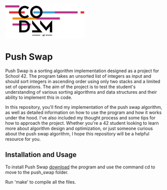 <img src="https://github.com/arommers/push_swap/blob/master/Codam%20Logo.png?raw=true" alt="CODAM" style="max-width: 50%;">


# Push Swap

Push Swap is a sorting algorithm implementation designed as a project for School 42. The program takes an unsorted list of integers as input and should sort integers in ascending order using only two stacks and a limited set of operations. The aim of the project is to test the student's understanding of various sorting algorithms and data structures and their ability to implement this in code.

In this repository, you'll find my implementation of the push swap algorithm, as well as detailed information on how to use the program and how it works under the hood. I've also included my thought process and some tips for how to approach the project. Whether you're a 42 student looking to learn more about algorithm design and optimization, or just someone curious about the push swap algorithm, I hope this repository will be a helpful resource for you.

## Installation and Usage

To install Push Swap [download](https://github.com/arommers/push_swap/archive/master.zip) the program and use the command cd to move to the push_swap folder.

Run 'make' to compile all the files.
